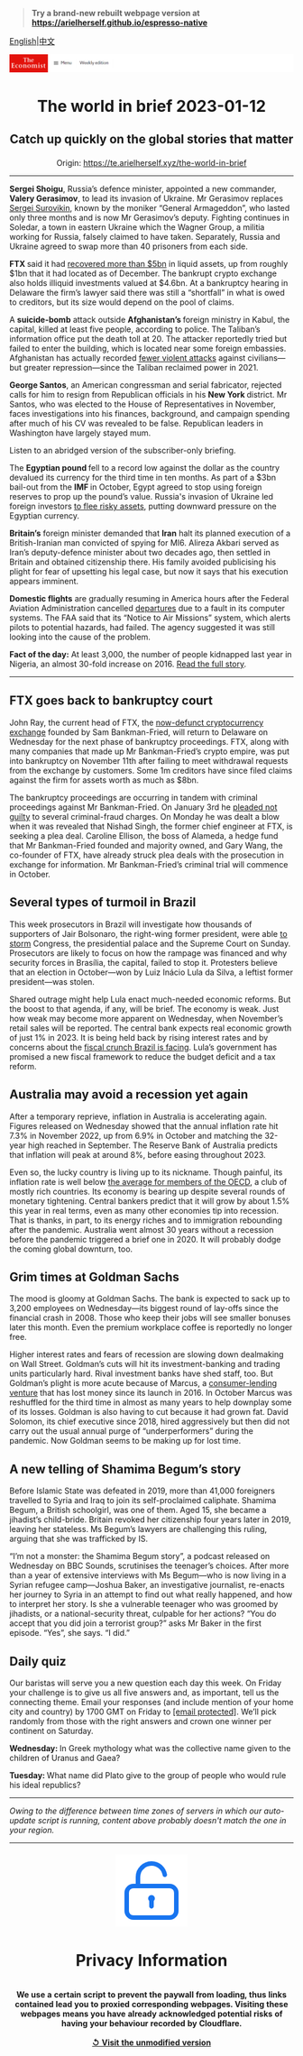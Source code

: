 > **Try a brand-new rebuilt webpage version at https://arielherself.github.io/espresso-native**

[English](https://github.com/arielherself/espresso/blob/main/README.md)|[中文](https://github-com.translate.goog/arielherself/espresso/blob/main/README.md?_x_tr_sl=en&_x_tr_tl=zh-CN&_x_tr_hl=zh-CN&_x_tr_pto=wapp)



![The Economist](menubar.png)

# <p align="center">The world in brief 2023-01-12</p>

## <p align="center">Catch up quickly on the global stories that matter</p>

<p align="center">Origin: <a href="https://te.arielherself.xyz/the-world-in-brief">https://te.arielherself.xyz/the-world-in-brief</a><hr>

<strong>Sergei Shoigu</strong>, Russia’s defence minister, appointed a new commander, <strong>Valery Gerasimov</strong>, to lead its invasion of Ukraine. Mr Gerasimov replaces [Sergei Surovikin](https://te.arielherself.xyz/the-economist-explains/2022/10/13/who-is-sergei-surovikin-russias-new-commander-in-ukraine), known by the moniker “General Armageddon”, who lasted only three months and is now Mr Gerasimov’s deputy. Fighting continues in Soledar, a town in eastern Ukraine which the Wagner Group, a militia working for Russia, falsely claimed to have taken. Separately, Russia and Ukraine agreed to swap more than 40 prisoners from each side.

<strong>FTX </strong>said it had [recovered more than $5bn](https://te.arielherself.xyz/finance-and-economics/2023/01/10/the-hunt-for-ftxs-missing-riches) in liquid assets, up from roughly $1bn that it had located as of December. The bankrupt crypto exchange also holds illiquid investments valued at $4.6bn. At a bankruptcy hearing in Delaware the firm’s lawyer said there was still a “shortfall” in what is owed to creditors, but its size would depend on the pool of claims.

A <strong>suicide-bomb</strong> attack outside <strong>Afghanistan’s </strong>foreign ministry in Kabul, the capital, killed at least five people, according to police. The Taliban’s information office put the death toll at 20. The attacker reportedly tried but failed to enter the building, which is located near some foreign embassies. Afghanistan has actually recorded [fewer violent attacks](https://te.arielherself.xyz/graphic-detail/2022/08/15/violence-in-afghanistan-has-dropped-under-the-taliban) against civilians—but greater repression—since the Taliban reclaimed power in 2021. 

<strong>George Santos</strong>, an American congressman and serial fabricator, rejected calls for him to resign from Republican officials in his <strong>New York </strong>district. Mr Santos, who was elected to the House of Representatives in November, faces investigations into his finances, background, and campaign spending after much of his CV was revealed to be false. Republican leaders in Washington have largely stayed mum.

Listen to an abridged version of the subscriber-only briefing.

The <strong>Egyptian pound </strong>fell to a record low against the dollar as the country devalued its currency for the third time in ten months. As part of a $3bn bail-out from the <strong>IMF </strong>in October, Egypt agreed to stop using foreign reserves to prop up the pound’s value. Russia&#x27;s invasion of Ukraine led foreign investors [to flee risky assets](https://te.arielherself.xyz/finance-and-economics/2022/11/03/the-growing-popularity-of-a-strange-form-of-debt-diplomacy), putting downward pressure on the Egyptian currency.

<strong>Britain’s</strong> foreign minister demanded that <strong>Iran</strong> halt its planned execution of a British-Iranian man convicted of spying for MI6. Alireza Akbari served as Iran’s deputy-defence minister about two decades ago, then settled in Britain and obtained citizenship there. His family avoided publicising his plight for fear of upsetting his legal case, but now it says that his execution appears imminent.

<strong>Domestic flights</strong> are gradually resuming in America hours after the Federal Aviation Administration cancelled [departures](https://te.arielherself.xyz/business/2023/01/05/how-to-avoid-flight-chaos) due to a fault in its computer systems. The FAA said that its “Notice to Air Missions” system, which alerts pilots to potential hazards, had failed. The agency suggested it was still looking into the cause of the problem. 

<strong>Fact of the day:</strong> At least 3,000, the number of people kidnapped last year in Nigeria, an almost 30-fold increase on 2016. [Read the full story](https://te.arielherself.xyz/middle-east-and-africa/2023/01/09/after-eight-dismal-years-nigeria-prepares-to-replace-president-buhari).

----------

## FTX goes back to bankruptcy court

John Ray, the current head of FTX, the [now-defunct cryptocurrency exchange](https://te.arielherself.xyz/briefing/2022/11/17/the-failure-of-ftx-and-sam-bankman-fried-will-leave-deep-scars) founded by Sam Bankman-Fried, will return to Delaware on Wednesday for the next phase of bankruptcy proceedings. FTX, along with many companies that made up Mr Bankman-Fried’s crypto empire, was put into bankruptcy on November 11th after failing to meet withdrawal requests from the exchange by customers. Some 1m creditors have since filed claims against the firm for assets worth as much as $8bn.

The bankruptcy proceedings are occurring in tandem with criminal proceedings against Mr Bankman-Fried. On January 3rd he [pleaded not guilty](https://te.arielherself.xyz/finance-and-economics/2023/01/03/sam-bankman-fried-pleads-not-guilty) to several criminal-fraud charges. On Monday he was dealt a blow when it was revealed that Nishad Singh, the former chief engineer at FTX, is seeking a plea deal. Caroline Ellison, the boss of Alameda, a hedge fund that Mr Bankman-Fried founded and majority owned, and Gary Wang, the co-founder of FTX, have already struck plea deals with the prosecution in exchange for information. Mr Bankman-Fried’s criminal trial will commence in October.

## Several types of turmoil in Brazil

This week prosecutors in Brazil will investigate how thousands of supporters of Jair Bolsonaro, the right-wing former president, were able [to storm](https://te.arielherself.xyz/the-americas/2023/01/09/supporters-of-jair-bolsonaro-mount-an-insurrection-in-brazil) Congress, the presidential palace and the Supreme Court on Sunday. Prosecutors are likely to focus on how the rampage was financed and why security forces in Brasília, the capital, failed to stop it. Protesters believe that an election in October—won by Luiz Inácio Lula da Silva, a leftist former president—was stolen. 

Shared outrage might help Lula enact much-needed economic reforms. But the boost to that agenda, if any, will be brief. The economy is weak. Just how weak may become more apparent on Wednesday, when November’s retail sales will be reported. The central bank expects real economic growth of just 1% in 2023. It is being held back by rising interest rates and by concerns about the [fiscal crunch Brazil is facing](https://te.arielherself.xyz/the-americas/2022/12/31/brazils-new-president-faces-a-fiscal-crunch-and-a-fickle-congress). Lula’s government has promised a new fiscal framework to reduce the budget deficit and a tax reform. 

## Australia may avoid a recession yet again

After a temporary reprieve, inflation in Australia is accelerating again. Figures released on Wednesday showed that the annual inflation rate hit 7.3% in November 2022, up from 6.9% in October and matching the 32-year high reached in September. The Reserve Bank of Australia predicts that inflation will peak at around 8%, before easing throughout 2023.

Even so, the lucky country is living up to its nickname. Though painful, its inflation rate is well below [the average for members of the OECD](https://te.arielherself.xyz/finance-and-economics/2022/12/21/2022-has-been-a-year-of-brutal-inflation), a club of mostly rich countries. Its economy is bearing up despite several rounds of monetary tightening. Central bankers predict that it will grow by about 1.5% this year in real terms, even as many other economies tip into recession. That is thanks, in part, to its energy riches and to immigration rebounding after the pandemic. Australia went almost 30 years without a recession before the pandemic triggered a brief one in 2020. It will probably dodge the coming global downturn, too.

## Grim times at Goldman Sachs

The mood is gloomy at Goldman Sachs. The bank is expected to sack up to 3,200 employees on Wednesday—its biggest round of lay-offs since the financial crash in 2008. Those who keep their jobs will see smaller bonuses later this month. Even the premium workplace coffee is reportedly no longer free.

Higher interest rates and fears of recession are slowing down dealmaking on Wall Street. Goldman’s cuts will hit its investment-banking and trading units particularly hard. Rival investment banks have shed staff, too. But Goldman’s plight is more acute because of Marcus, a [consumer-lending venture](https://te.arielherself.xyz/finance-and-economics/2022/10/18/goldman-sachss-disastrous-main-street-gamble) that has lost money since its launch in 2016. In October Marcus was reshuffled for the third time in almost as many years to help downplay some of its losses. Goldman is also having to cut because it had grown fat. David Solomon, its chief executive since 2018, hired aggressively but then did not carry out the usual annual purge of “underperformers” during the pandemic. Now Goldman seems to be making up for lost time.

## A new telling of Shamima Begum’s story

Before Islamic State was defeated in 2019, more than 41,000 foreigners travelled to Syria and Iraq to join its self-proclaimed caliphate. Shamima Begum, a British schoolgirl, was one of them. Aged 15, she became a jihadist’s child-bride. Britain revoked her citizenship four years later in 2019, leaving her stateless. Ms Begum’s lawyers are challenging this ruling, arguing that she was trafficked by IS.

“I’m not a monster: the Shamima Begum story”, a podcast released on Wednesday on BBC Sounds, scrutinises the teenager’s choices. After more than a year of extensive interviews with Ms Begum—who is now living in a Syrian refugee camp—Joshua Baker, an investigative journalist, re-enacts her journey to Syria in an attempt to find out what really happened, and how to interpret her story. Is she a vulnerable teenager who was groomed by jihadists, or a national-security threat, culpable for her actions? “You do accept that you did join a terrorist group?” asks Mr Baker in the first episode. “Yes”, she says. “I did.”

## Daily quiz

Our baristas will serve you a new question each day this week. On Friday your challenge is to give us all five answers and, as important, tell us the connecting theme. Email your responses (and include mention of your home city and country) by 1700 GMT on Friday to [<span class="__cf_email__" data-cfemail="a0f1d5c9dae5d3d0d2c5d3d3cfe0c5c3cfcecfcdc9d3d48ec3cfcd">[email&#160;protected]</span>](https://mail.google.com/mail/?view=cm&amp;fs=1&amp;tf=1&amp;to=QuizEspresso@te.arielherself.xyz). We’ll pick randomly from those with the right answers and crown one winner per continent on Saturday.

<strong>Wednesday: </strong>In Greek mythology what was the collective name given to the children of Uranus and Gaea?

<strong>Tuesday: </strong>What name did Plato give to the group of people who would rule his ideal republics?

----------

*Owing to the difference between time zones of servers in which our auto-update script is running, content above probably doesn't match the one in your region.*

|<br><div align="center"><img src="unlock.png" /><h1>Privacy Information</h1></div></br>We use a certain script to prevent the paywall from loading, thus links contained lead you to proxied corresponding webpages. Visiting these webpages means you have already acknowledged potential risks of having your behaviour recorded by Cloudflare.<br><br>[&#x21BA; Visit the unmodified version](README.raw.md)<br><br>|
|-----|
